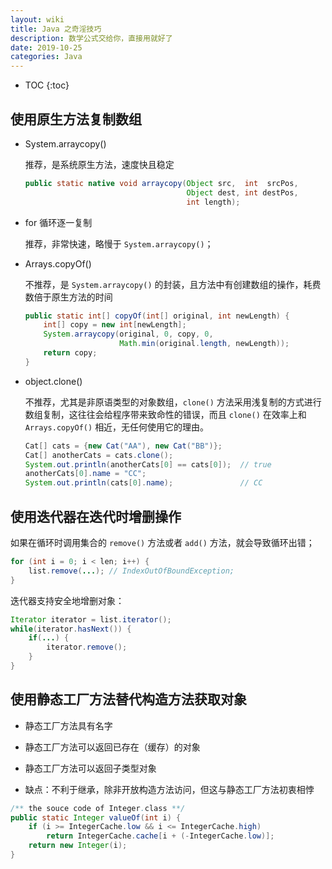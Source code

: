 ```yaml
---
layout: wiki
title: Java 之奇淫技巧
description: 数学公式交给你，直接用就好了
date: 2019-10-25
categories: Java
---
```


* TOC
{:toc}

## 使用原生方法复制数组

* System.arraycopy()

    推荐，是系统原生方法，速度快且稳定

    ```java
    public static native void arraycopy(Object src,  int  srcPos,
                                        Object dest, int destPos,
                                        int length);
    ```

* for 循环逐一复制

    推荐，非常快速，略慢于 `System.arraycopy()`；

* Arrays.copyOf()

    不推荐，是 `System.arraycopy()` 的封装，且方法中有创建数组的操作，耗费数倍于原生方法的时间

    ```java
    public static int[] copyOf(int[] original, int newLength) {
        int[] copy = new int[newLength];
        System.arraycopy(original, 0, copy, 0,
                         Math.min(original.length, newLength));
        return copy;
    }
    ```

* object.clone()

    不推荐，尤其是非原语类型的对象数组，`clone()` 方法采用浅复制的方式进行数组复制，这往往会给程序带来致命性的错误，而且 `clone()` 在效率上和 `Arrays.copyOf()` 相近，无任何使用它的理由。

    ```java
    Cat[] cats = {new Cat("AA"), new Cat("BB")};
    Cat[] anotherCats = cats.clone();
    System.out.println(anotherCats[0] == cats[0]);  // true
    anotherCats[0].name = "CC";
    System.out.println(cats[0].name);               // CC
    ```

## 使用迭代器在迭代时增删操作

如果在循环时调用集合的 `remove()` 方法或者 `add()` 方法，就会导致循环出错；

```java
for (int i = 0; i < len; i++) {
    list.remove(...); // IndexOutOfBoundException;
}
```

迭代器支持安全地增删对象：

```java
Iterator iterator = list.iterator();
while(iterator.hasNext()) {
    if(...) {
        iterator.remove();
    }
}
```

## 使用静态工厂方法替代构造方法获取对象

* 静态工厂方法具有名字

* 静态工厂方法可以返回已存在（缓存）的对象

* 静态工厂方法可以返回子类型对象

* 缺点：不利于继承，除非开放构造方法访问，但这与静态工厂方法初衷相悖

```java
/** the souce code of Integer.class **/
public static Integer valueOf(int i) {
    if (i >= IntegerCache.low && i <= IntegerCache.high)
        return IntegerCache.cache[i + (-IntegerCache.low)];
    return new Integer(i);
}
```
